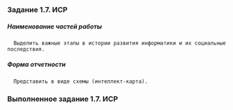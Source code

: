 ### Задание 1.7. ИСР

##### Наименование частей работы
      
      Выделить важные этапы в истории развития информатики и их социальные последствия.

##### Форма отчетности
      
      Представить в виде схемы (интеллект-карта).

### Выполненное задание 1.7. ИСР
